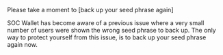 Please take a moment to [back up your seed phrase again]

SOC Wallet has become aware of a previous issue where a very small number of users were shown the wrong seed phrase to back up. The only way to protect yourself from this issue, is to back up your seed phrase again now.

